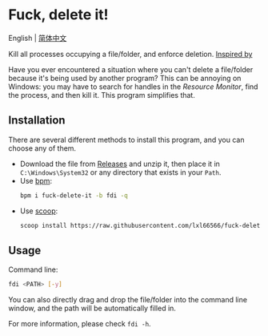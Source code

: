 # Fuck, delete it!

English | [简体中文](./docs/README.zh-CN.md)

Kill all processes occupying a file/folder, and enforce deletion. [Inspired by](https://t.me/withabsolutex/1537)

Have you ever encountered a situation where you can't delete a file/folder because it's being used by another program? This can be annoying on Windows: you may have to search for handles in the _Resource Monitor_, find the process, and then kill it. This program simplifies that.

## Installation

There are several different methods to install this program, and you can choose any of them.

- Download the file from [Releases](https://github.com/lxl66566/fuck-delete-it/releases) and unzip it, then place it in `C:\Windows\System32` or any directory that exists in your `Path`.
- Use [bpm](https://github.com/lxl66566/bpm):
  ```sh
  bpm i fuck-delete-it -b fdi -q
  ```
- Use [scoop](https://scoop.sh/):
  ```sh
  scoop install https://raw.githubusercontent.com/lxl66566/fuck-delete-it/main/fuck-delete-it.json
  ```

<!-- - Use cargo:
  ```sh
  cargo install fuck-delete-it
  ``` -->

## Usage

Command line:

```sh
fdi <PATH> [-y]
```

You can also directly drag and drop the file/folder into the command line window, and the path will be automatically filled in.

For more information, please check `fdi -h`.
